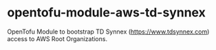 # opentofu-module-aws-td-synnex

OpenTofu Module to bootstrap TD Synnex (https://www.tdsynnex.com) access to AWS Root Organizations.



